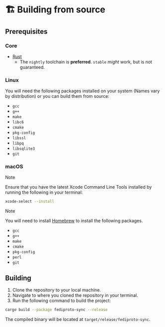 # 🏗️ Building from source

## Prerequisites

### Core

* [Rust](https://www.rust-lang.org/tools/install)
  * The `nightly` toolchain is **preferred**. `stable` *might* work, but is not guaranteed.

### Linux

You will need the following packages installed on your system (Names vary by distribution) or you can build them from source:

* `gcc`
* `g++`
* `make`
* `libc6`
* `cmake`
* `pkg-config`
* `libssl`
* `libpq`
* `libsqlite3`
* `git`

### macOS

> [!NOTE]
> Ensure that you have the latest Xcode Command Line Tools installed by running the following in your terminal:
> 
> ```bash
> xcode-select --install
> ```

> [!NOTE]
> You will need to install [Homebrew](https://brew.sh/) to install the following packages.

* `gcc`
* `g++`
* `make`
* `cmake`
* `pkg-config`
* `perl`
* `git`

## Building

1. Clone the repository to your local machine.
2. Navigate to where you cloned the repository in your terminal.
3. Run the following command to build the project:

```bash
cargo build --package fediproto-sync --release
```

The compiled binary will be located at `target/release/fediproto-sync`.
